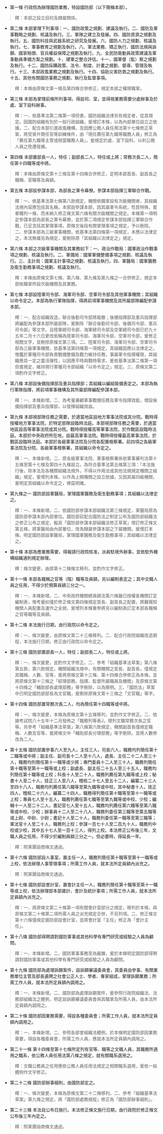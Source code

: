 * 第一條 行政院為辦理國防業務，特設國防部（以下簡稱本部）。

> 釋：本部之設立目的及隸屬關係。

* 第二條 本部掌理下列事項：一、國防政策之規劃、建議及執行。二、國防及軍事戰略之規劃、核議及執行。三、軍隊之建立及發展。四、國防資源之規劃及執行。五、國防科技與武器系統之研究及發展。六、國防人力之規劃、核議及執行。七、軍事教育之規劃及執行。八、軍法業務、矯正執行、國防法規與訴願、國家賠償、官兵權益保障之規劃及執行。九、全民防衛動員政策建議及軍事動員準備方案之規劃。十、建軍之整合評估。十一、國軍督（監）察之規劃及執行。十二、國防採購政策、法令、制度、計畫之規劃、督導、管理及執行。十三、本部政風業務之規劃及執行。十四、協助災害防救之規劃及執行。十五、其他有關國防事務之規劃、執行及監督事項。

> 釋：本條由原條文第一條及第四條合併修正，規定本部之權限職掌。

* 第三條 本部為掌理前條所列事項，得設司、室，並得視業務需要分處辦事及於處、室下設科辦事。

> 釋：一、依基準法第二條第一項但書，國防組織法律另有規定者，從其規定。因國防組織有別於一般行政組織，爰增訂本條，以為內部單位設立之依據。二、配合本部引進政風機構，及因應公務人員任用法第十七條修正草案，將受晉升簡任官等訓練條件，由「現任薦任第九職等職務人員」修正為「薦任第九職等主管或相當職務人員」，爰規定於處、室下設科，以利公務人員之陞遷發展。

* 第四條 本部置部長一人，特任；副部長二人，特任或上將；常務次長二人，簡任第十四職等或中將。

> 釋：本條由原條文第十三條及第十四條合併修正，定明本部首長、副首長之職稱、官職等及員額。

* 第五條 本部設參謀本部，為部長之軍令幕僚。參謀本部指揮三軍聯合作戰。

> 釋：一、依基準法第七條第八款規定，機關依職掌設有次級機關者，其組織法規內容應包括其名稱，本部設參謀本部，因其屬軍令系統，性質特殊，爰單獨列一條，而未納入修正條文第六條有關次級機關之規定。本條第一項明定參謀本部為部長之軍令幕僚，並於第二項規定參謀本部指揮三軍聯合作戰，已足含括其掌理事項，原條文後段有關掌理事項之規定，予以刪除。二、參謀本部為三級軍事機關，依基準法第四條第一項規定，本應以法律定之，本法無庸另為規定，爰刪除原「其組織以法律定之」規定。

* 第六條 本部之次級軍事機關及其業務如下：一、政治作戰局：國軍政治作戰事項之規劃、核議及執行。二、軍備局：國軍軍備整備事項之規劃、核議及執行。三、主計局：國軍主計事項之規劃、核議及執行。四、軍醫局：國軍醫務及衛生勤務事項之規劃、核議及執行。

> 釋：本條由原條文第七條、第八條、第九條及第九條之一合併修正，規定本部依職掌所設次級機關及其業務。

* 第七條 本部設陸軍司令部、海軍司令部、空軍司令部及其他軍事機關；其組織以命令定之。本部為執行軍隊指揮，得將前項軍事機關及其所屬部隊編配參謀本部。

> 釋：一、配合組織改造，聯合後勤司令部將裁撤；後備指揮部及憲兵指揮部將編配為參謀本部所屬部隊，爰刪除「聯合後勤司令部、後備司令部、憲兵司令部」等文字。且陸軍總司令部、海軍總司令部及空軍總司令部已於九十五年二月十六日更改銜稱為陸軍司令部、海軍司令部、空軍司令部，爰修正相關文字，並刪除原條文第三項。二、陸軍司令部、海軍司令部、空軍司令部為三級軍事機關，依基準法第四條第一項規定，其組織固應以法律定之。惟鑑於軍種司令部負責戰備整備及戰力維持任務，事屬軍令指揮權限，其組織應具一定之靈活彈性，以因應平時與戰時需求，爰依基準法第二條第一項但書規定，維持現行軍種司令部組織「以命令定之」規定。三、原條文第二項酌作文字修正。

* 第八條 本部設後備指揮部及憲兵指揮部；其組織以編組裝備表定之。本部為執行軍隊指揮，將前項軍事機構及其所屬部隊編配參謀本部。

> 釋：一、本條新增。二、為考量兼顧軍事戰備任務及軍令指揮效能，增設後備指揮部及憲兵指揮部，以發揮組織效益。

* 第九條 本部視部隊任務之需要，於適當地區設地方軍事法院或其分院。戰時得授權地方軍事法院，於特定部隊設臨時法庭。本部視部隊任務之需要，於適當地區設高等軍事法院或其分院。戰時得授權高等軍事法院，於作戰區設臨時法庭。本部於中央政府所在地，設最高軍事法院。戰時得授權最高軍事法院，於戰區設臨時法庭。本部於各級軍事法院及分院各配置檢察署。前四項之各級軍事法院及分院、各級軍事檢察署，其組織以命令定之。

> 釋：一、本條新增。二、原各級軍事法院、軍事檢察署係依軍事審判法第十五條至第十七條及第四十九條設立。為符合基準法第五條第三項：「本法施行後，除本法及各機關組織法規外，不得以作用法或其他法規規定機關之組織」規定，爰增列本條，以作為上開機關之設立依據。又因其屬四級機關，爰明定其組織以命令定之，俾茲明確。

* 第九條之一 國防部設軍醫局，掌理國軍醫務及衛生勤務事項；其組織以法律定之。

> 釋：一、本條新增。二、依國防部參謀本部組織法第三條規定，軍醫局原為國防部參謀本部內部單位。國防部前配合國防法之制定公布及國防部組織法之修正公布之規定，擬具「國防部參謀本部組織法修正草案」增訂修正條文第五條，將軍醫局由內部單位，改為隸屬參謀本部之下屬機關。爰增訂本條，明定國防部設軍醫局，掌理國軍醫務及衛生勤務事項；其組織以法律定之。

* 第十條 本部為應業務需要，得報請行政院核准，派員駐境外辦事，並依駐外機構組織通則規定辦理。

> 釋：條次變更，由原第十二條條文移列，並酌作文字修正。

* 第十一條 本部各職稱之官等（階）職等及員額，另以編制表定之；其中文職人員之任用，不得少於預算員額三分之一。

> 釋：一、本條新增。二、中央政府機關總員額法第六條雖已授權各機關訂定編制表，惟考量如僅於修正條文第四條規定首長、副首長之配置，將難窺知機關人員配置及運作之全貌，爰增列本條重申將另以編制表訂定本部各職稱之官等職等及員額。

* 第十二條 本法施行日期，由行政院以命令定之。

> 釋：一、條次變更，由原條文第二十三條移列。二、配合行政院組織改造期程，本法施行日期，修正由行政院以命令定之。

* 第十三條 國防部置部長一人，特任；副部長二人，特任或上將。

> 釋：一、條次變更，並酌作文字修正。二、參考「組織基準法草案」第八條第五款、第六款規定，機關組織法規中，有關機關之首長、副首長，僅規定其職稱、人數、官等，爰將原條文第十三條、第十四條合併修正為本條，並將原條文第十三條之「綜理部務，指揮、監督所屬職員及機關」及原條文第十四條之「輔助部長處理部務」等字刪除，以為簡明。三、「國防法」草案中已明定國防部部長為文官職，爰刪除原條文第十三條之「文官職」等字。

* 第十四條 國防部置常務次長二人，均為簡任第十四職等或中將。

> 釋：一、條次變更，本條為原條文第十五條移列，並酌作文字修正。二、依據考試院八十五年十二月發佈之「職務列等表J，增列文職常務次長之官等。另參考「組織基準法草案」第八條第六款規定，機關副首長僅規定職稱、人數及官等，爰將條文中「輔助部長分理部務」等字刪除。並將人數修改為二人。

* 第十五條 國防部置參事六人至九人，主任三人，司長六人，職務均列簡任第十二職等或中將；副主任、副司長十二人至十八人，處長、主任二十二人至三十人，職務均列簡任第十一職等或少將；專門委員十二人至三十人，職務列簡任第十職等至第十一職等或上校；副處長、副主任二十五人至三十五人，職務均列簡任第十職等或上校；科長十人至二十人，職務列薦任第九職等或上校；秘書十人至二十人，技正三人至八人，稽核二十七人至五十二人，編纂二十三人至四十八人，職務均列薦任第八職等至第九職等或中校，其中秘書十人，技正四人，稽核二十六人，編纂二十四人，職務得列簡任第十職等至第十一職等或上校；專員七人至十五人，職務列薦任第七職等至第九職等或中校、少校；編輯十一人至二十二人，書記官七人至十五人，職務均列薦任第六職等至第八職等或中校、少校；辦事員十二人至二十八人，職務列委任第三職等至第五職等或上尉、中尉、少尉；書記十人至二十人，職務列委任第一職等至第三職等；軍法官十人至二十人，職務列上校；參謀一百七十人至二百九十人，職務列中校或少校，其中五十七人至一百十三人，得列上校。本法修正公布後三年，文職人員之任用，不得少於編制員額三分之一。但必要時，得延長一年。

> 釋：照黨團協商條文通過。

* 第十六條 國防部設人事室，置主任一人，職務列簡任第十職等至第十一職等或上校，依法辦理人事管理事項；所需工作人員，就本法所定員額內派充之。

> 釋：照黨團協商條文通過。

* 第十七條 國防部設會計室，置會計主任一人，職務列簡任第十職等至第十一職等或上校，依法辦理部本部歲計、會計及統計事項；所需工作人員，就本法所定員額內派充之。

> 釋：一、將原條文第二十條第一項有關會計室部分之規定，移列於本條，與原條文第二十條第二項所需人員之派充規定合併，不另列項。二、修正條文第十六條僅規定國防部設會計室，並將會計室「主任」修正為「會計主任」。

* 第十八條 國防部得聘請對國防軍事或其他科學有專門研究或經驗之人員為顧問。

> 釋：一、本條新增。二、國防軍事事務至為龐雜，爰於本條明定國防部得聘請對國防軍事或其他科學有專門研究或經驗之人員為顧問。

* 第十九條 國防部為處理訴願案件，設訴願審議委員會，其委員由參事、有關業務單位主管及部長遴聘之社會公正人士、學者、專家組成，掌理訴願業務；所需工作人員，就本法所定員額內調用之。

> 釋：一、本條新增。二、國防部為處理訴願案件，爰參照行政院組織法、法務部組織法之體例，明定設訴願審議委員會與其職掌及所需人員，由本法所定員額內調用之。

* 第二十條 國防部因業務需要，得設各種委員會；所需工作人員，就本法所定員額內調用之。

> 釋：一、本條新增。二、參照各部會組織法體例，於本條明定國防部因業務需要，得設各種委員會，所需工作人員，應就本法所定員額內調用之。

* 第二十一條 第十四條至第十七條所定列有官等、職等之文職人員，其職務所適用之職系，依公務人員任用法第八條之規定，就有關職系選用之。

> 釋：文職公務員之任用應依公務人員任用法規定之相關職系選用，爰依一般體例作文宇修正。

* 第二十二條 國防部辦事細則，由國防部定之。

> 釋：一、條次變更，本條為原條文第二十二條移列。二、參考「組織基準法草案」第九條之規定，將「國防部處務規程」修正為「國防部辦事細則」。

* 第二十三條 本法自公布日施行。本法修正條文施行日期，由行政院於修正條文公布後三年內定之。

> 釋：照黨團協商條文通過。

